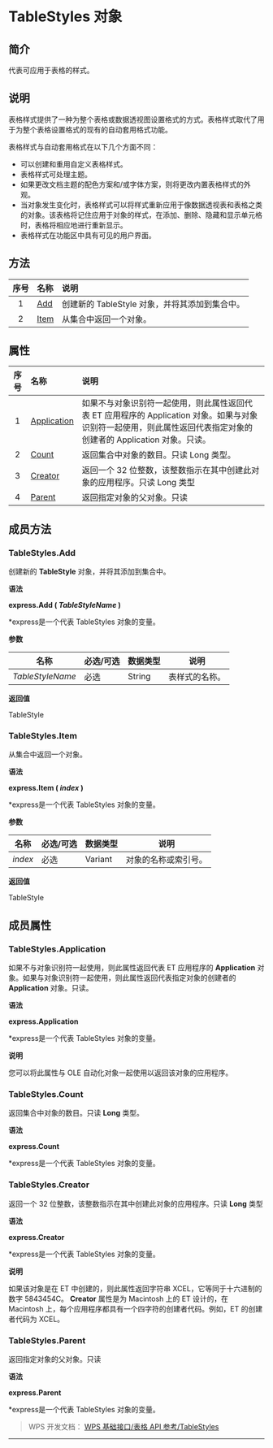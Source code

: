 # TableStyles 对象

## 简介

代表可应用于表格的样式。

## 说明

表格样式提供了一种为整个表格或数据透视图设置格式的方式。表格样式取代了用于为整个表格设置格式的现有的自动套用格式功能。

表格样式与自动套用格式在以下几个方面不同：

- 可以创建和重用自定义表格样式。
- 表格样式可处理主题。
- 如果更改文档主题的配色方案和/或字体方案，则将更改内置表格样式的外观。
- 当对象发生变化时，表格样式可以将样式重新应用于像数据透视表和表格之类的对象。该表格将记住应用于对象的样式，在添加、删除、隐藏和显示单元格时，表格将相应地进行重新显示。
- 表格样式在功能区中具有可见的用户界面。

## 方法

| 序号 | 名称                      | 说明                                           |
|:----:|:--------------------------|:-----------------------------------------------|
|  1   | [Add](#TableStyles.Add)   | 创建新的 TableStyle 对象，并将其添加到集合中。 |
|  2   | [Item](#TableStyles.Item) | 从集合中返回一个对象。                         |

## 属性

| 序号 | 名称                                    | 说明                                                                                                                                                               |
|:----:|:----------------------------------------|:-------------------------------------------------------------------------------------------------------------------------------------------------------------------|
|  1   | [Application](#TableStyles.Application) | 如果不与对象识别符一起使用，则此属性返回代表 ET 应用程序的 Application 对象。如果与对象识别符一起使用，则此属性返回代表指定对象的创建者的 Application 对象。只读。 |
|  2   | [Count](#TableStyles.Count)             | 返回集合中对象的数目。只读 Long 类型。                                                                                                                             |
|  3   | [Creator](#TableStyles.Creator)         | 返回一个 32 位整数，该整数指示在其中创建此对象的应用程序。只读 Long 类型                                                                                           |
|  4   | [Parent](#TableStyles.Parent)           | 返回指定对象的父对象。只读                                                                                                                                         |

## 成员方法

### TableStyles.Add

创建新的 **TableStyle** 对象，并将其添加到集合中。

**语法**

**express.Add ( *TableStyleName* )**

\*express是一个代表 TableStyles 对象的变量。

**参数**

| 名称             | 必选/可选 | 数据类型 | 说明           |
|------------------|-----------|----------|----------------|
| *TableStyleName* | 必选      | String   | 表样式的名称。 |

**返回值**

TableStyle

### TableStyles.Item

从集合中返回一个对象。

**语法**

**express.Item ( *index* )**

\*express是一个代表 TableStyles 对象的变量。

**参数**

| 名称    | 必选/可选 | 数据类型 | 说明                 |
|---------|-----------|----------|----------------------|
| *index* | 必选      | Variant  | 对象的名称或索引号。 |

**返回值**

TableStyle

## 成员属性

### TableStyles.Application

如果不与对象识别符一起使用，则此属性返回代表 ET 应用程序的 **Application** 对象。如果与对象识别符一起使用，则此属性返回代表指定对象的创建者的 **Application** 对象。只读。

**语法**

**express.Application**

\*express是一个代表 TableStyles 对象的变量。

**说明**

您可以将此属性与 OLE 自动化对象一起使用以返回该对象的应用程序。

### TableStyles.Count

返回集合中对象的数目。只读 **Long** 类型。

**语法**

**express.Count**

\*express是一个代表 TableStyles 对象的变量。

### TableStyles.Creator

返回一个 32 位整数，该整数指示在其中创建此对象的应用程序。只读 **Long** 类型

**语法**

**express.Creator**

\*express是一个代表 TableStyles 对象的变量。

**说明**

如果该对象是在 ET 中创建的，则此属性返回字符串 XCEL，它等同于十六进制的数字 5843454C。 **Creator** 属性是为 Macintosh 上的 ET 设计的，在 Macintosh 上，每个应用程序都具有一个四字符的创建者代码。例如，ET 的创建者代码为 XCEL。

### TableStyles.Parent

返回指定对象的父对象。只读

**语法**

**express.Parent**

\*express是一个代表 TableStyles 对象的变量。

> WPS 开发文档： [WPS 基础接口/表格 API 参考/TableStyles](https://qn.cache.wpscdn.cn/encs/doc/office_v19/index.htm)

------------------------------------------------------------------------
